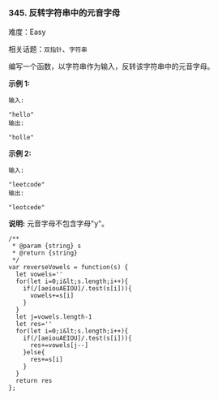 ### 345. 反转字符串中的元音字母

难度：Easy

相关话题：`双指针`、`字符串`

编写一个函数，以字符串作为输入，反转该字符串中的元音字母。



 **示例 1:** 





```
输入: 

"hello"
输出: 

"holle"

```

 **示例 2:** 





```
输入: 

"leetcode"
输出: 

"leotcede"
```

 **说明:** 
元音字母不包含字母"y"。




```
/**
 * @param {string} s
 * @return {string}
 */
var reverseVowels = function(s) {
  let vowels=''
  for(let i=0;i&lt;s.length;i++){
    if(/[aeiouAEIOU]/.test(s[i])){
      vowels+=s[i]
    }
  }
  let j=vowels.length-1
  let res=''
  for(let i=0;i&lt;s.length;i++){
    if(/[aeiouAEIOU]/.test(s[i])){
      res+=vowels[j--]
    }else{
      res+=s[i]
    }
  }
  return res
};



```
